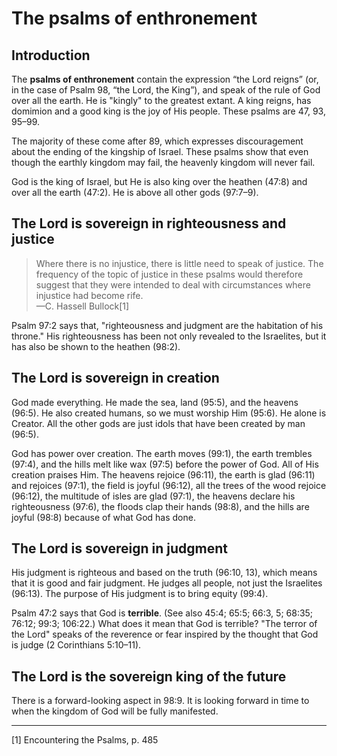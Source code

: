 # The psalms of enthronement

## Introduction

The **psalms of enthronement** contain the expression “the Lord reigns” (or, in the case of Psalm 98, “the Lord, the King”), and speak of the rule of God over all the earth. He is "kingly" to the greatest extant. A king reigns, has domimion and a good king is the joy of His people. These psalms are 47, 93, 95–99.

The majority of these come after 89, which expresses discouragement about the ending of the kingship of Israel. These psalms show that even though the earthly kingdom may fail, the heavenly kingdom will never fail.

God is the king of Israel, but He is also king over the heathen (47:8) and over all the earth (47:2). He is above all other gods (97:7–9).

## The Lord is sovereign in righteousness and justice

> Where there is no injustice, there is little need to speak of justice. The frequency of the topic of justice in these psalms would therefore suggest that they were intended to deal with circumstances where injustice had become rife.  
> —C. Hassell Bullock[1]

Psalm 97:2 says that, "righteousness and judgment are the habitation of his throne." His righteousness has been not only revealed to the Israelites, but it has also be shown to the heathen (98:2).

## The Lord is sovereign in creation

God made everything. He made the sea, land (95:5), and the heavens (96:5). He also created humans, so we must worship Him (95:6). He alone is Creator. All the other gods are just idols that have been created by man (96:5).

God has power over creation. The earth moves (99:1), the earth trembles (97:4), and the hills melt like wax (97:5) before the power of God. All of His creation praises Him. The heavens rejoice (96:11), the earth is glad (96:11) and rejoices (97:1), the field is joyful (96:12), all the trees of the wood rejoice (96:12), the multitude of isles are glad (97:1), the heavens declare his righteousness (97:6), the floods clap their hands (98:8), and the hills are joyful (98:8) because of what God has done.

## The Lord is sovereign in judgment

His judgment is righteous and based on the truth (96:10, 13), which means that it is good and fair judgment. He judges all people, not just the Israelites (96:13). The purpose of His judgment is to bring equity (99:4).

Psalm 47:2 says that God is **terrible**. (See also 45:4; 65:5; 66:3, 5; 68:35; 76:12; 99:3; 106:22.) What does it mean that God is terrible? "The terror of the Lord" speaks of the reverence or fear inspired by the thought that God is judge (2 Corinthians 5:10–11).

## The Lord is the sovereign king of the future

There is a forward-looking aspect in 98:9. It is looking forward in time to when the kingdom of God will be fully manifested.

<!--Encountering the Psalms p. 494 also says that 97:2–7 can be seen as futuristic, but I don't see it, yet-->

----------------------------------------------------------------------

[1] Encountering the Psalms, p. 485